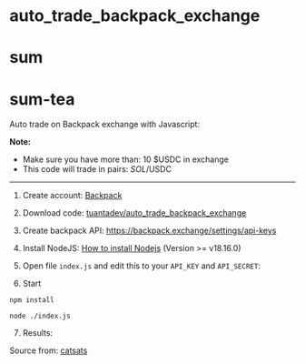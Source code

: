 # auto_trade_backpack_exchange
# sum
# sum-tea

Auto trade on Backpack exchange with Javascript:


**Note:**
- Make sure you have more than: 10 $USDC in exchange
- This code will trade in pairs: $SOL/$USDC

----------------------------
1. Create account: [Backpack](https://backpack.exchange/refer/TOP)

2. Download code: [tuantadev/auto_trade_backpack_exchange](https://github.com/tuantadev/auto_trade_backpack_exchange/archive/refs/heads/main.zip)

3. Create backpack API: https://backpack.exchange/settings/api-keys


4. Install NodeJS: [How to install Nodejs](https://www.geeksforgeeks.org/installation-of-node-js-on-windows) (Version >= v18.16.0) 

5. Open file ```index.js``` and edit this to your ```API_KEY``` and ```API_SECRET```:

6. Start
```
npm install
```
```
node ./index.js
```

7. Results:


Source from: [catsats](https://github.com/catsats)
